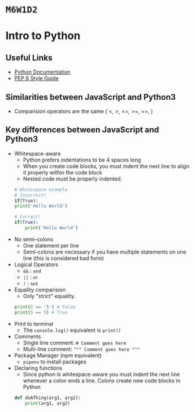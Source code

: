# `M6W1D2`

# Intro to Python

## Useful Links
- [Python Documentation](https://docs.python.org/3/)
- [PEP 8 Style Guide](https://peps.python.org/pep-0008/)

## Similarities between JavaScript and Python3
- Comparision operators are the same (`<, >, <=, >=, ==, )

## Key differences between JavaScript and Python3
- Whitespace-aware
    - Python prefers indentations to be 4 spaces long
    - When you create code blocks, you must indent the next line to align it properly within the code block
    - Nested code must be properly indented.
    ```python
    # Whitespace example
    # Incorrect!
    if(True):
    print('Hello World')

    # Correct!
    if(True):
        print('Hello World')
    ```
- No semi-colons
    - One statement per line
    - Semi-colons are necessary if you have multiple statements on one line (this is considered bad form)
- Logical Operators
    - `&&` : `and`
    - `||` : `or`
    - `!`  : `not`
- Equality comparision
    - Only "strict" equality.
    ```python
    print(5 == '5') # False
    print(5 == 5) # True
    ```
- Print to terminal
    - The `console.log()` equivalent is `print()`
- Comments
    - Single line comment: `# Comment goes here`
    - Multi-line comment: `""" Comment goes here """`
- Package Manager (npm equivalent)
    - `pipenv` to install packages
- Declaring functions
    - Since python is whitespace-aware you must indent the next line whenever a colon ends a line. Colons create new code blocks in Python
    ```python
    def doAThing(arg1, arg2):
        print(arg1, arg2)
    ```
